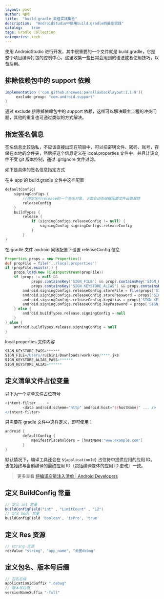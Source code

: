 ```yaml
---
layout: post
author: 咕咚
title:  "build.gradle 最佳实践集合"
description:  "AndroidStudio中使用build.gradle的最佳实践"
catalog:    true
tags: Gradle Collection
categories: tech
---
```

使用 AndroidStudio 进行开发，其中很重要的一个文件就是 build.gradle，它是整个项目编译打包的控制中心，这里收集一些日常会用到的语法或者使用技巧，以备后用。

## 排除依赖包中的 support 依赖

```groovy
implementation ('com.github.anzewei:parallaxbacklayout:1.1.9'){
     exclude group: "com.android.support"
}
```

通过 exclude 排除掉依赖包中的 support 依赖，这样可以解决跟主工程的冲突问题，其他的重复也可通过类似的方式解决。

## 指定签名信息

签名信息比较隐私，不应该直接出现在项目中，可以把密钥文件、密码、账号，存储在本地的文件夹，然后把这个信息定义在 lcoal.properties 文件中，并且让该文件不受 git 版本控制，通过 .gitignore 文件过滤。

如下是具体的签名信息指定方式

在主 app 的 build.gradle 文件中这样配置

```groovy
defaultConfig{
    signingConfigs {
        //指定名叫release的一个签名对象，下面会动态根据配置文件设置属性
        releaseConfig
    }
    buildTypes {
        release {
            if (signingConfigs.releaseConfig != null) {
                signingConfig signingConfigs.releaseConfig
            }
        }
}
```

在 gradle 文件 android 同级配置下设置 releaseConfig 信息

```groovy
Properties props = new Properties()
def propFile = file('../local.properties')
if (propFile.exists()) {
    props.load(new FileInputStream(propFile))
    if (props != null &&
            props.containsKey('SIGN_FILE') && props.containsKey('SIGN_KEYSTORE_PASS') &&
            props.containsKey('SIGN_KEYSTORE_ALIAS') && props.containsKey('SIGN_KEYSTORE_ALIAS_PASS')) {
        android.signingConfigs.releaseConfig.storeFile = file(props['SIGN_FILE'])
        android.signingConfigs.releaseConfig.storePassword = props['SIGN_KEYSTORE_PASS']
        android.signingConfigs.releaseConfig.keyAlias = props['SIGN_KEYSTORE_ALIAS']
        android.signingConfigs.releaseConfig.keyPassword = props['SIGN_KEYSTORE_ALIAS_PASS']
    } else {
        android.buildTypes.release.signingConfig = null
    }
} else {
    android.buildTypes.release.signingConfig = null
}
```

local.properties 文件内容

```groovy
SIGN_KEYSTORE_PASS=******
SIGN_FILE=/Users/ruibin1/Downloads/work/key/****.jks
SIGN_KEYSTORE_ALIAS_PASS=******
SIGN_KEYSTORE_ALIAS=******
```



## 定义清单文件占位变量
以下为一个清单文件占位符号
```groovy
<intent-filter ... >
        <data android:scheme="http" android:host="${hostName}" ... />
</intent-filter>
```
只需要在 gradle 文件中这样定义，即可使用：
```groovy
android {
        defaultConfig {
            manifestPlaceholders = [hostName:"www.example.com"]
        }
}
```

默认情况下，编译工具还会在 `${applicationId}` 占位符中提供应用的应用 ID。该值始终与当前编译的最终应用 ID（包括编译变体的应用 ID 更改）一致。

> 更多查看 [将编译变量注入清单  \|  Android Developers](https://developer.android.com/studio/build/manifest-build-variables)

## 定义 BuildConfig 常量
```groovy
// 定义 int 常量
buildConfigField("int" , "LimitCount" , "12")
// 定义 bool 常量
buildConfigField 'boolean', 'isPro', 'true'
```



## 定义 Res 资源

```groovy
// string 资源
resValue "string", "app_name", "云图debug"
```

## 定义包名、版本号后缀

```groovy
// 包名后缀
applicationIdSuffix ".debug"
// 版本号后缀
versionNameSuffix "-full"
```

